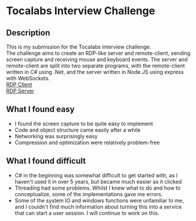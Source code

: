 # Tocalabs Interview Challenge

## Description
This is my submission for the Tocalabs interview challenge.  
The challenge aims to create an RDP-like server and remote-client, sending screen capture and receiving mouse and keyboard events.
The server and remote-client are split into two separate programs, with the remote-client written in C# using .Net, and the server written in Node.JS using express with WebSockets.
<br/>
[RDP Client](/TocalabsRDP)
<br/>
[RDP Server](/RDPServer)  

## What I found easy

* I found the screen capture to be quite easy to implement
* Code and object structure came easily after a while
* Networking was surprisingly easy
* Compression and optimization were relatively problem-free

## What I found difficult

* C# in the beginning was somewhat difficult to get started with, as I haven't used it in over 5 years, but became much easier as it clicked
* Threading had some problems. Whilst I knew what to do and how to conceptualize, some of the implementations gave me errors.
* Some of the system IO and windows functions were unfamiliar to me, and I couldn't find much information about turning this into a service that can start a user session. I will continue to work on this.